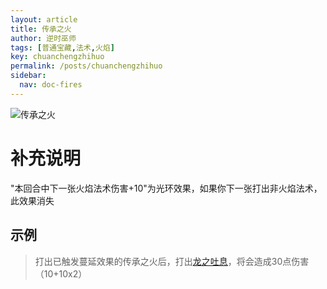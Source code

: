 ```yaml
---
layout: article
title: 传承之火
author: 逆时巫师
tags: [普通宝藏,法术,火焰]
key: chuanchengzhihuo
permalink: /posts/chuanchengzhihuo
sidebar:
  nav: doc-fires
---
```

![传承之火](https://rw-instruction.vercel.app/assets/images/CardAssets/treasures/front/75/图片33.png)

# 补充说明

"本回合中下一张火焰法术伤害+10"为光环效果，如果你下一张打出非火焰法术，此效果消失

## 示例
> 打出已触发蔓延效果的传承之火后，打出[龙之吐息](https://rw-instruction.vercel.app/2022/07/10/龙之吐息.html)，将会造成30点伤害（10+10x2）